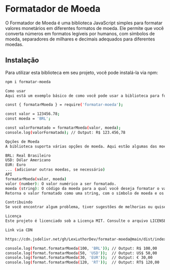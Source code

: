 # Formatador de Moeda

O Formatador de Moeda é uma biblioteca JavaScript simples para formatar valores monetários em diferentes formatos de moeda. Ele permite que você converta números em formatos legíveis por humanos, com símbolos de moeda, separadores de milhares e decimais adequados para diferentes moedas.

## Instalação

Para utilizar esta biblioteca em seu projeto, você pode instalá-la via npm:

```bash
npm i formatar-moeda

Como usar
Aqui está um exemplo básico de como você pode usar a biblioteca para formatar valores monetários:

const { formatarMoeda } = require('formatar-moeda');

const valor = 123456.78;
const moeda = 'BRL';

const valorFormatado = formatarMoeda(valor, moeda);
console.log(valorFormatado); // Output: R$ 123.456,78

Opções de Moeda
A biblioteca suporta várias opções de moeda. Aqui estão algumas das moedas suportadas e seus códigos:

BRL: Real Brasileiro
USD: Dólar Americano
EUR: Euro
... (adicionar outras moedas, se necessário)
API
formatarMoeda(valor, moeda)
valor (number): O valor numérico a ser formatado.
moeda (string): O código da moeda para a qual você deseja formatar o valor.
Retorna o valor formatado como uma string, com o símbolo de moeda e os separadores corretos.

Contribuindo
Se você encontrar algum problema, tiver sugestões de melhorias ou quiser adicionar suporte para mais moedas, sinta-se à vontade para contribuir para este projeto. Abra um problema ou envie um pull request no GitHub.

Licença
Este projeto é licenciado sob a Licença MIT. Consulte o arquivo LICENSE para obter mais informações.

Link via CDN

https://cdn.jsdelivr.net/gh/LexLuthorDev/formatar-moeda@main/dist/index.js

console.log(format.formatarMoeda(100, 'BRL')); // Output: R$ 100,00
console.log(format.formatarMoeda(50, 'USD'));  // Output: US$ 50,00
console.log(format.formatarMoeda(30, 'EUR'));  // Output: € 30,00
console.log(format.formatarMoeda(120, 'RT'));  // Output: RT$ 120,00